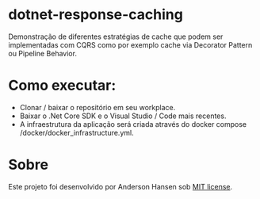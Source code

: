 # dotnet-response-caching
Demonstração de diferentes estratégias de cache que podem ser implementadas com CQRS como por exemplo cache via Decorator Pattern ou Pipeline Behavior.

# Como executar:
- Clonar / baixar o repositório em seu workplace.
- Baixar o .Net Core SDK e o Visual Studio / Code mais recentes.
- A infraestrutura da aplicação será criada através do docker compose /docker/docker_infrastructure.yml.

# Sobre
Este projeto foi desenvolvido por Anderson Hansen sob [MIT license](LICENSE).
